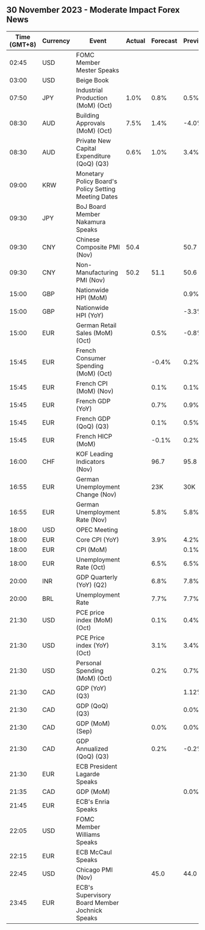 ## 30 November 2023 - Moderate Impact Forex News

| Time (GMT+8) | Currency | Event | Actual | Forecast | Previous |
|------|----------|-------|--------|----------|----------|
| 02:45 | USD | FOMC Member Mester Speaks |  |  |  |
| 03:00 | USD | Beige Book |  |  |  |
| 07:50 | JPY | Industrial Production (MoM) (Oct) | 1.0% | 0.8% | 0.5% |
| 08:30 | AUD | Building Approvals (MoM) (Oct) | 7.5% | 1.4% | -4.0% |
| 08:30 | AUD | Private New Capital Expenditure (QoQ) (Q3) | 0.6% | 1.0% | 3.4% |
| 09:00 | KRW | Monetary Policy Board's Policy Setting Meeting Dates |  |  |  |
| 09:30 | JPY | BoJ Board Member Nakamura Speaks |  |  |  |
| 09:30 | CNY | Chinese Composite PMI (Nov) | 50.4 |  | 50.7 |
| 09:30 | CNY | Non-Manufacturing PMI (Nov) | 50.2 | 51.1 | 50.6 |
| 15:00 | GBP | Nationwide HPI (MoM) |  |  | 0.9% |
| 15:00 | GBP | Nationwide HPI (YoY) |  |  | -3.3% |
| 15:00 | EUR | German Retail Sales (MoM) (Oct) |  | 0.5% | -0.8% |
| 15:45 | EUR | French Consumer Spending (MoM) (Oct) |  | -0.4% | 0.2% |
| 15:45 | EUR | French CPI (MoM) (Nov) |  | 0.1% | 0.1% |
| 15:45 | EUR | French GDP (YoY) |  | 0.7% | 0.9% |
| 15:45 | EUR | French GDP (QoQ) (Q3) |  | 0.1% | 0.5% |
| 15:45 | EUR | French HICP (MoM) |  | -0.1% | 0.2% |
| 16:00 | CHF | KOF Leading Indicators (Nov) |  | 96.7 | 95.8 |
| 16:55 | EUR | German Unemployment Change (Nov) |  | 23K | 30K |
| 16:55 | EUR | German Unemployment Rate (Nov) |  | 5.8% | 5.8% |
| 18:00 | USD | OPEC Meeting |  |  |  |
| 18:00 | EUR | Core CPI (YoY) |  | 3.9% | 4.2% |
| 18:00 | EUR | CPI (MoM) |  |  | 0.1% |
| 18:00 | EUR | Unemployment Rate (Oct) |  | 6.5% | 6.5% |
| 20:00 | INR | GDP Quarterly (YoY) (Q2) |  | 6.8% | 7.8% |
| 20:00 | BRL | Unemployment Rate |  | 7.7% | 7.7% |
| 21:30 | USD | PCE price index (MoM) (Oct) |  | 0.1% | 0.4% |
| 21:30 | USD | PCE Price index (YoY) (Oct) |  | 3.1% | 3.4% |
| 21:30 | USD | Personal Spending (MoM) (Oct) |  | 0.2% | 0.7% |
| 21:30 | CAD | GDP (YoY) (Q3) |  |  | 1.12% |
| 21:30 | CAD | GDP (QoQ) (Q3) |  |  | 0.0% |
| 21:30 | CAD | GDP (MoM) (Sep) |  | 0.0% | 0.0% |
| 21:30 | CAD | GDP Annualized (QoQ) (Q3) |  | 0.2% | -0.2% |
| 21:30 | EUR | ECB President Lagarde Speaks |  |  |  |
| 21:35 | CAD | GDP (MoM) |  |  | 0.0% |
| 21:45 | EUR | ECB's Enria Speaks |  |  |  |
| 22:05 | USD | FOMC Member Williams Speaks |  |  |  |
| 22:15 | EUR | ECB McCaul Speaks |  |  |  |
| 22:45 | USD | Chicago PMI (Nov) |  | 45.0 | 44.0 |
| 23:45 | EUR | ECB's Supervisory Board Member Jochnick Speaks |  |  |  |
